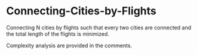 # Connecting-Cities-by-Flights
Connecting N cities by flights such that every two cities are connected and the total length of the flights is minimized.

Complexity analysis are provided in the comments.

